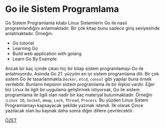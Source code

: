 Go ile Sistem Programlama
=====================

Go Sistem Programlama kitabı Linux Sistemlerin Go ile nasıl programlandığını anlatmaktadır. Bir çok kitap bunu sadece giriş seviyesinde anlatmaktadır.
Örneğin:

- Go tutorial
- Learning Go
- Build web application with golang
- Learn Go By Example

Ancak bir kaç içinde çıkan hiç bir kitap sistem programlamayı Go ile anlatmıyordu. Aslında Go 21. yüzyılın en iyi sistem programlama dili. Bir çok sistem Go ile tasarlanmakta.`Docker`, `etcd`, `consul` gibi yapılar buna örnek verilebilir. Bunların hepsinin sistem programlama ile bir ilişkisi vardır. Eğer biz Linux ile ilgili bir uygulama geliştirmek istiyorsak, Go ile sistem programlama ile ilgili olan nadir bir kaç materyal bulunmaktadır. Örneğin :`Linux IO`, `Socket`, `mmap`, `Lock`, `Thread`, `Process`. Bu yüzden Linux Sistem Programlamayı kapsayacak şekilde yazmak istendi. İlk olarak Çince yazılacak olan bu kaynak daha sonra diğer dillere çevrilecektir.

[ÖZET](SUMMARY.md)

